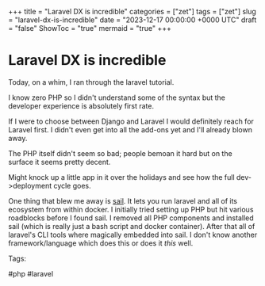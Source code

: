 +++
title = "Laravel DX is incredible"
categories = ["zet"]
tags = ["zet"]
slug = "laravel-dx-is-incredible"
date = "2023-12-17 00:00:00 +0000 UTC"
draft = "false"
ShowToc = "true"
mermaid = "true"
+++

# Laravel DX is incredible

Today, on a whim, I ran through the laravel tutorial. 

I know zero PHP so I didn't understand some of the syntax but the developer experience
is absolutely first rate.

If I were to choose between Django and Laravel I would definitely reach for Laravel
first. I didn't even get into all the add-ons yet and I'll already blown away.

The PHP itself didn't seem so bad; people bemoan it hard but on the surface
it seems pretty decent.

Might knock up a little app in it over the holidays and see how the full dev->deployment
cycle goes.

One thing that blew me away is [sail](https://laravel.com/docs/10.x/sail). It lets you
run laravel and all of its ecosystem from within docker. I initially tried setting up PHP 
but hit various roadblocks before I found sail. I removed all PHP components and installed 
sail (which is really just a bash script and docker container). After that all of laravel's
CLI tools where magically embedded into sail. I don't know another framework/language which 
does this or does it *this* well.

Tags:

  #php #laravel

